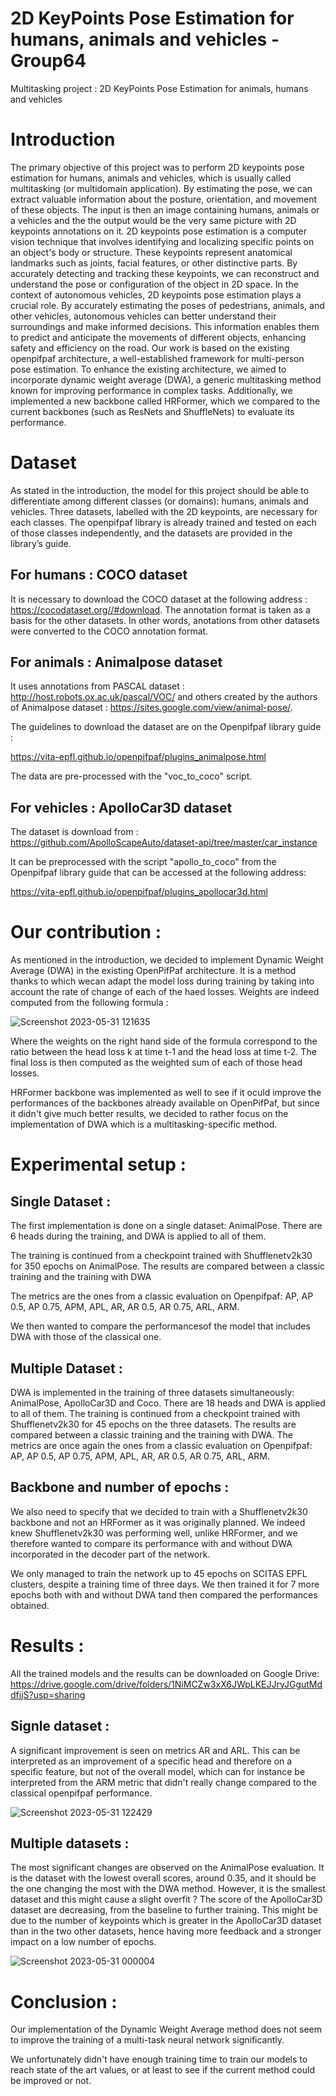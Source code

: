# 2D KeyPoints Pose Estimation for humans, animals and vehicles - Group64
Multitasking project : 2D KeyPoints Pose Estimation for animals, humans and vehicles 


# Introduction

The primary objective of this project was to perform 2D keypoints pose estimation for humans, animals and vehicles, which is usually called multitasking (or 
multidomain application). By estimating the pose, we can extract valuable information about the posture, orientation, and movement of these objects. The input is then an
image containing humans, animals or a vehicles and the the output would be the very same picture with 2D keypoints annotations on it. 2D keypoints pose estimation is a computer vision technique that involves identifying and localizing specific points on an object's body or structure. 
These keypoints represent anatomical landmarks such as joints, facial features, or other distinctive parts. By accurately detecting and tracking these keypoints, we can reconstruct and understand the pose or configuration of the object in 2D space. 
In the context of autonomous vehicles, 2D keypoints pose estimation plays a crucial role. By accurately estimating the poses of pedestrians, animals, and other vehicles, autonomous vehicles can better understand their surroundings and make informed decisions. This information enables them to predict and anticipate the movements of different objects, enhancing safety and efficiency on the road.
Our work is based on the existing openpifpaf architecture, a well-established framework for multi-person pose estimation.
To enhance the existing architecture, we aimed to incorporate dynamic weight average (DWA), a generic multitasking method known for improving performance in complex tasks. Additionally, we implemented a new backbone called HRFormer, which we compared to the current backbones (such as ResNets and ShuffleNets) to evaluate its performance.


# Dataset

As stated in the introduction, the model for this project should be able to differentiate among
different classes (or domains): humans, animals and vehicles. Three datasets, labelled with the
2D keypoints, are necessary for each classes. The openpifpaf library is already trained and
tested on each of those classes independently, and the datasets are provided in the library’s
guide.

## For humans : COCO dataset

It is necessary to download the COCO dataset at the following address : https://cocodataset.org//#download. The annotation format is taken as a basis for the other datasets. In other words, anotations from other datasets were converted to the COCO annotation format.

## For animals : Animalpose dataset 

It uses annotations from PASCAL dataset : 
http://host.robots.ox.ac.uk/pascal/VOC/ 
and others created by the authors of Animalpose dataset : 
https://sites.google.com/view/animal-pose/.

The guidelines to download the dataset are on the Openpifpaf library guide :

https://vita-epfl.github.io/openpifpaf/plugins_animalpose.html 

The data are pre-processed with the "voc\_to\_coco" script.

## For vehicles : ApolloCar3D dataset

The dataset is download from :
https://github.com/ApolloScapeAuto/dataset-api/tree/master/car_instance

It can be preprocessed with the script "apollo\_to\_coco" from the Openpifpaf library guide that can be accessed at the following address:

https://vita-epfl.github.io/openpifpaf/plugins_apollocar3d.html

# Our contribution :

As mentioned in the introduction, we decided to implement Dynamic Weight Average (DWA) in the existing OpenPifPaf architecture. It is a method thanks to which wecan adapt the model loss
during training by taking into account the rate of change of each of the haed losses. Weights are indeed computed from the following formula :

![Screenshot 2023-05-31 121635](https://github.com/vita-student-projects/Grp64_Multitask/assets/53184051/48a19673-f9bb-40a1-83a8-e9155933292e)

Where the weights on the right hand side of the formula correspond to the ratio between the head loss k at time t-1 and the head loss at time t-2.
The final loss is then computed as the weighted sum of each of those head losses.

HRFormer backbone was implemented as well to see if it oculd improve the performances of the backbones already available on OpenPifPaf, but since it didn't give much better results,
we decided to rather focus on the implementation of DWA which is a multitasking-specific method. 

# Experimental setup :

## Single Dataset :

The first implementation is done on a single dataset: AnimalPose. There are 6 heads during the training, and DWA is applied to all of them.

The training is continued from a checkpoint trained with Shufflenetv2k30 for 350 epochs on AnimalPose. The results are compared between a classic training and the training with DWA

The metrics are the ones from a classic evaluation on Openpifpaf: AP, AP 0.5, AP 0.75, APM, APL, AR, AR 0.5, AR 0.75, ARL, ARM.

We then wanted to compare the performancesof the model that includes DWA with those of the classical one.

## Multiple Dataset : 

DWA is implemented in the training of three datasets simultaneously: AnimalPose, ApolloCar3D
and Coco. There are 18 heads and DWA is applied to all of them.
The training is continued from a checkpoint trained with Shufflenetv2k30 for 45 epochs on
the three datasets. The results are compared between a classic training and the training with
DWA.
The metrics are once again the ones from a classic evaluation on Openpifpaf: AP, AP 0.5, AP 0.75,
APM, APL, AR, AR 0.5, AR 0.75, ARL, ARM.

## Backbone and number of epochs :

We also need to specify that we decided to train with a Shufflenetv2k30 backbone and not an HRFormer as it was originally planned. We indeed knew Shufflenetv2k30 was performing well,
unlike HRFormer, and we therefore wanted to compare its performance with and without DWA incorporated in the decoder part of the network.

We only managed to train the network up to 45 epochs on SCITAS EPFL clusters, despite a training time of three days. We then trained it for 7 more epochs both with and without DWA tand then compared the performances obtained.

# Results :

All the trained models and the results can be downloaded on Google Drive: https://drive.google.com/drive/folders/1NiMCZw3xX6JWpLKEJJryJGgutMddfjjS?usp=sharing

## Signle dataset :

A significant improvement is seen on metrics AR and ARL. This can be interpreted as an
improvement of a specific head and therefore on a specific feature, but not of the overall model, which can for instance be interpreted from the ARM metric that didn't really change compared to the classical openpifpaf performance.

![Screenshot 2023-05-31 122429](https://github.com/vita-student-projects/Grp64_Multitask/assets/53184051/4a2f8417-3b3c-4fe7-b17e-d046d89f3a80)

## Multiple datasets : 

The most significant changes are observed on the AnimalPose evaluation. It is the dataset
with the lowest overall scores, around 0.35, and it should be the one changing the most with
the DWA method. However, it is the smallest dataset and this might cause a slight overfit ?
The score of the ApolloCar3D dataset are decreasing, from the baseline to further training.
This might be due to the number of keypoints which is greater in the ApolloCar3D dataset
than in the two other datasets, hence having more feedback and a stronger impact on a low
number of epochs.

![Screenshot 2023-05-31 000004](https://github.com/vita-student-projects/Grp64_Multitask/assets/53184051/b484da57-57da-4dff-a41c-96592eab964d)

# Conclusion :

Our implementation of the Dynamic Weight Average method does not seem to improve the training of a multi-task neural network significantly.

We unfortunately didn't have enough training time to train our models to reach state of the art values, or at least to see if the current method could be improved or not.

